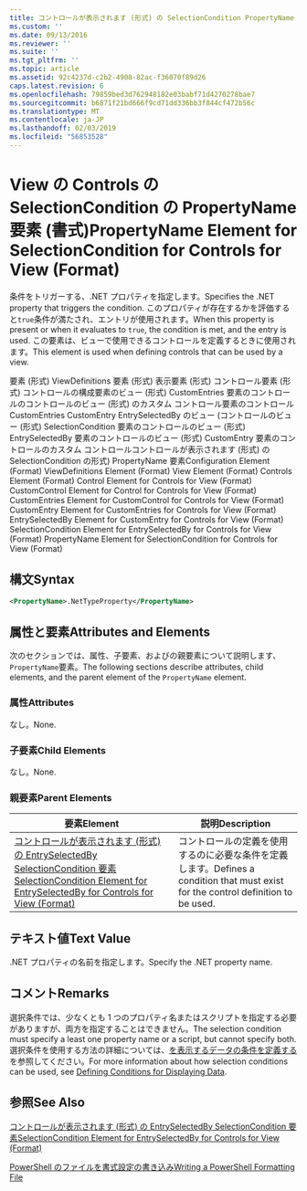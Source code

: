 ```yaml
---
title: コントロールが表示されます (形式) の SelectionCondition PropertyName 要素 |Microsoft Docs
ms.custom: ''
ms.date: 09/13/2016
ms.reviewer: ''
ms.suite: ''
ms.tgt_pltfrm: ''
ms.topic: article
ms.assetid: 92c4237d-c2b2-4908-82ac-f36070f89d26
caps.latest.revision: 6
ms.openlocfilehash: 79859bed3d762948182e03babf71d4270278bae7
ms.sourcegitcommit: b6871f21bd666f9cd71dd336bb3f844cf472b56c
ms.translationtype: MT
ms.contentlocale: ja-JP
ms.lasthandoff: 02/03/2019
ms.locfileid: "56853528"
---
```

# <a name="propertyname-element-for-selectioncondition-for-controls-for-view-format"></a><span data-ttu-id="bd7ed-102">View の Controls の SelectionCondition の PropertyName 要素 (書式)</span><span class="sxs-lookup"><span data-stu-id="bd7ed-102">PropertyName Element for SelectionCondition for Controls for View (Format)</span></span>

<span data-ttu-id="bd7ed-103">条件をトリガーする、.NET プロパティを指定します。</span><span class="sxs-lookup"><span data-stu-id="bd7ed-103">Specifies the .NET property that triggers the condition.</span></span> <span data-ttu-id="bd7ed-104">このプロパティが存在するかを評価すると`true`条件が満たされ、エントリが使用されます。</span><span class="sxs-lookup"><span data-stu-id="bd7ed-104">When this property is present or when it evaluates to `true`, the condition is met, and the entry is used.</span></span> <span data-ttu-id="bd7ed-105">この要素は、ビューで使用できるコントロールを定義するときに使用されます。</span><span class="sxs-lookup"><span data-stu-id="bd7ed-105">This element is used when defining controls that can be used by a view.</span></span>

<span data-ttu-id="bd7ed-106">要素 (形式) ViewDefinitions 要素 (形式) 表示要素 (形式) コントロール要素 (形式) コントロールの構成要素のビュー (形式) CustomEntries 要素のコントロールのコントロールのビュー (形式) のカスタム コントロール要素のコントロールCustomEntries CustomEntry EntrySelectedBy のビュー (コントロールのビュー (形式) SelectionCondition 要素のコントロールのビュー (形式) EntrySelectedBy 要素のコントロールのビュー (形式) CustomEntry 要素のコントロールのカスタム コントロールコントロールが表示されます (形式) の SelectionCondition の形式) PropertyName 要素</span><span class="sxs-lookup"><span data-stu-id="bd7ed-106">Configuration Element (Format) ViewDefinitions Element (Format) View Element (Format) Controls Element (Format) Control Element for Controls for View (Format) CustomControl Element for Control for Controls for View (Format) CustomEntries Element for CustomControl for Controls for View (Format) CustomEntry Element for CustomEntries for Controls for View (Format) EntrySelectedBy Element for CustomEntry for Controls for View (Format) SelectionCondition Element for EntrySelectedBy for Controls for View (Format) PropertyName Element for SelectionCondition for Controls for View (Format)</span></span>

## <a name="syntax"></a><span data-ttu-id="bd7ed-107">構文</span><span class="sxs-lookup"><span data-stu-id="bd7ed-107">Syntax</span></span>

```xml
<PropertyName>.NetTypeProperty</PropertyName>
```

## <a name="attributes-and-elements"></a><span data-ttu-id="bd7ed-108">属性と要素</span><span class="sxs-lookup"><span data-stu-id="bd7ed-108">Attributes and Elements</span></span>

<span data-ttu-id="bd7ed-109">次のセクションでは、属性、子要素、およびの親要素について説明します、`PropertyName`要素。</span><span class="sxs-lookup"><span data-stu-id="bd7ed-109">The following sections describe attributes, child elements, and the parent element of the `PropertyName` element.</span></span>

### <a name="attributes"></a><span data-ttu-id="bd7ed-110">属性</span><span class="sxs-lookup"><span data-stu-id="bd7ed-110">Attributes</span></span>

<span data-ttu-id="bd7ed-111">なし。</span><span class="sxs-lookup"><span data-stu-id="bd7ed-111">None.</span></span>

### <a name="child-elements"></a><span data-ttu-id="bd7ed-112">子要素</span><span class="sxs-lookup"><span data-stu-id="bd7ed-112">Child Elements</span></span>

<span data-ttu-id="bd7ed-113">なし。</span><span class="sxs-lookup"><span data-stu-id="bd7ed-113">None.</span></span>

### <a name="parent-elements"></a><span data-ttu-id="bd7ed-114">親要素</span><span class="sxs-lookup"><span data-stu-id="bd7ed-114">Parent Elements</span></span>

|<span data-ttu-id="bd7ed-115">要素</span><span class="sxs-lookup"><span data-stu-id="bd7ed-115">Element</span></span>|<span data-ttu-id="bd7ed-116">説明</span><span class="sxs-lookup"><span data-stu-id="bd7ed-116">Description</span></span>|
|-------------|-----------------|
|[<span data-ttu-id="bd7ed-117">コントロールが表示されます (形式) の EntrySelectedBy SelectionCondition 要素</span><span class="sxs-lookup"><span data-stu-id="bd7ed-117">SelectionCondition Element for EntrySelectedBy for Controls for View (Format)</span></span>](./selectioncondition-element-for-entryselectedby-for-controls-for-view-format.md)|<span data-ttu-id="bd7ed-118">コントロールの定義を使用するのに必要な条件を定義します。</span><span class="sxs-lookup"><span data-stu-id="bd7ed-118">Defines a condition that must exist for the control definition to be used.</span></span>|

## <a name="text-value"></a><span data-ttu-id="bd7ed-119">テキスト値</span><span class="sxs-lookup"><span data-stu-id="bd7ed-119">Text Value</span></span>

<span data-ttu-id="bd7ed-120">.NET プロパティの名前を指定します。</span><span class="sxs-lookup"><span data-stu-id="bd7ed-120">Specify the .NET property name.</span></span>

## <a name="remarks"></a><span data-ttu-id="bd7ed-121">コメント</span><span class="sxs-lookup"><span data-stu-id="bd7ed-121">Remarks</span></span>

<span data-ttu-id="bd7ed-122">選択条件では、少なくとも 1 つのプロパティ名またはスクリプトを指定する必要がありますが、両方を指定することはできません。</span><span class="sxs-lookup"><span data-stu-id="bd7ed-122">The selection condition must specify a least one property name or a script, but cannot specify both.</span></span> <span data-ttu-id="bd7ed-123">選択条件を使用する方法の詳細については、[を表示するデータの条件を定義する](./defining-conditions-for-displaying-data.md)を参照してください。</span><span class="sxs-lookup"><span data-stu-id="bd7ed-123">For more information about how selection conditions can be used, see [Defining Conditions for Displaying Data](./defining-conditions-for-displaying-data.md).</span></span>

## <a name="see-also"></a><span data-ttu-id="bd7ed-124">参照</span><span class="sxs-lookup"><span data-stu-id="bd7ed-124">See Also</span></span>

[<span data-ttu-id="bd7ed-125">コントロールが表示されます (形式) の EntrySelectedBy SelectionCondition 要素</span><span class="sxs-lookup"><span data-stu-id="bd7ed-125">SelectionCondition Element for EntrySelectedBy for Controls for View (Format)</span></span>](./selectioncondition-element-for-entryselectedby-for-controls-for-view-format.md)

[<span data-ttu-id="bd7ed-126">PowerShell のファイルを書式設定の書き込み</span><span class="sxs-lookup"><span data-stu-id="bd7ed-126">Writing a PowerShell Formatting File</span></span>](./writing-a-powershell-formatting-file.md)
